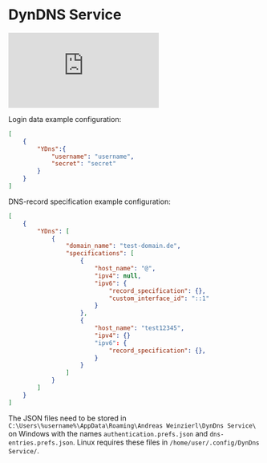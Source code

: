  DynDNS Service
===============

[![Matrix](https://img.shields.io/matrix/dyndns-rs%3Amatrix.org?style=for-the-badge&logo=matrix&label=dyndns-rs)](https://matrix.to/#/#dyndns-rs:matrix.org)


Login data example configuration:

```JSON
[
    {
        "YDns":{
            "username": "username",
            "secret": "secret"
        }
    }
]
```

DNS-record specification example configuration:

```JSON
[
    {
        "YDns": [
            {
                "domain_name": "test-domain.de",
                "specifications": [
                    {
                        "host_name": "@",
                        "ipv4": null,
                        "ipv6": {
                            "record_specification": {},
                            "custom_interface_id": "::1"
                        }
                    },
                    {
                        "host_name": "test12345",
                        "ipv4": {}
                        "ipv6": {
                            "record_specification": {},
                        }
                    }
                ]
            }
        ]
    }
]
```

The JSON files need to be stored in `C:\Users\%username%\AppData\Roaming\Andreas Weinzierl\DynDns Service\` on Windows with the names `authentication.prefs.json` and `dns-entries.prefs.json`.
Linux requires these files in `/home/user/.config/DynDns Service/`.
